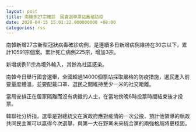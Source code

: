 ```yaml
---
layout: post
title: 南韓多27宗確診　國會選舉票站嚴格防疫
date: 2020-04-15 15:01:22.000000000 +08:00
categories: rss
---
```


南韓新增27宗新型冠狀病毒確診病例，是連續多日新增病例維持在30宗以下，累計10591宗個案。累計死亡病例225宗，增加3宗。

新增病例11宗為境外輸入，其餘為社區感染。

南韓今日舉行國會選舉，全國超過14000個票站採取嚴格的防疫措施，選民進入前要量度體溫，並要配戴口罩、選民之間維持至少一米的社交距離。

當局安排正在居家隔離而沒有病徵的人士，在當地傍晚6時投票時間結束後才投票。

韓聯社分析指，選舉是對總統文在寅政府應對疫情的一次公投，預計他領導的執政共同民主黨可以贏得今次選舉，與第一大在野黨未來統合黨的兩強格局將更穩固。

